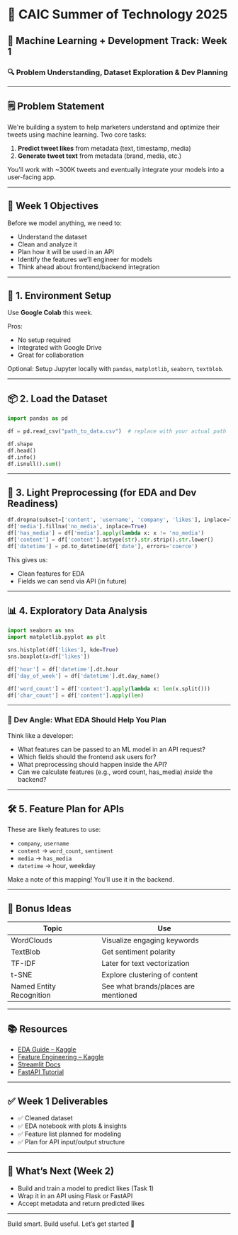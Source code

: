 # 🚀 CAIC Summer of Technology 2025  
## 🧠 Machine Learning + Development Track: Week 1  
### 🔍 Problem Understanding, Dataset Exploration & Dev Planning  

---

## 🗒 Problem Statement

We're building a system to help marketers understand and optimize their tweets using machine learning. Two core tasks:

1. **Predict tweet likes** from metadata (text, timestamp, media)
2. **Generate tweet text** from metadata (brand, media, etc.)

You’ll work with ~300K tweets and eventually integrate your models into a user-facing app.

---

## 🎯 Week 1 Objectives

Before we model anything, we need to:
- Understand the dataset
- Clean and analyze it
- Plan how it will be used in an API
- Identify the features we’ll engineer for models
- Think ahead about frontend/backend integration

---

## 🧰 1. Environment Setup

Use **Google Colab** this week.

Pros:
- No setup required
- Integrated with Google Drive
- Great for collaboration

Optional: Setup Jupyter locally with `pandas`, `matplotlib`, `seaborn`, `textblob`.

---

## 📦 2. Load the Dataset

```python
import pandas as pd

df = pd.read_csv("path_to_data.csv")  # replace with your actual path

df.shape
df.head()
df.info()
df.isnull().sum()
```

---

## 🧼 3. Light Preprocessing (for EDA and Dev Readiness)

```python
df.dropna(subset=['content', 'username', 'company', 'likes'], inplace=True)
df['media'].fillna('no_media', inplace=True)
df['has_media'] = df['media'].apply(lambda x: x != 'no_media')
df['content'] = df['content'].astype(str).str.strip().str.lower()
df['datetime'] = pd.to_datetime(df['date'], errors='coerce')
```

This gives us:
- Clean features for EDA
- Fields we can send via API (in future)

---

## 📊 4. Exploratory Data Analysis

```python
import seaborn as sns
import matplotlib.pyplot as plt

sns.histplot(df['likes'], kde=True)
sns.boxplot(x=df['likes'])
```

```python
df['hour'] = df['datetime'].dt.hour
df['day_of_week'] = df['datetime'].dt.day_name()
```

```python
df['word_count'] = df['content'].apply(lambda x: len(x.split()))
df['char_count'] = df['content'].apply(len)
```

---

### 🧠 Dev Angle: What EDA Should Help You Plan

Think like a developer:
- What features can be passed to an ML model in an API request?
- Which fields should the frontend ask users for?
- What preprocessing should happen inside the API?
- Can we calculate features (e.g., word count, has_media) *inside* the backend?

---

## 🛠️ 5. Feature Plan for APIs

These are likely features to use:
- `company`, `username`
- `content` → `word_count`, `sentiment`
- `media` → `has_media`
- `datetime` → hour, weekday

Make a note of this mapping! You’ll use it in the backend.

---

## 🧠 Bonus Ideas

| Topic | Use |
|--|--|
| WordClouds | Visualize engaging keywords |
| TextBlob | Get sentiment polarity |
| TF-IDF | Later for text vectorization |
| t-SNE | Explore clustering of content |
| Named Entity Recognition | See what brands/places are mentioned |

---

## 📚 Resources

- [EDA Guide – Kaggle](https://www.kaggle.com/learn/data-cleaning)  
- [Feature Engineering – Kaggle](https://www.kaggle.com/learn/feature-engineering)  
- [Streamlit Docs](https://docs.streamlit.io/)  
- [FastAPI Tutorial](https://fastapi.tiangolo.com/tutorial/)  

---

## ✅ Week 1 Deliverables

- ✅ Cleaned dataset
- ✅ EDA notebook with plots & insights
- ✅ Feature list planned for modeling
- ✅ Plan for API input/output structure

---

## 🔮 What’s Next (Week 2)

- Build and train a model to predict likes (Task 1)
- Wrap it in an API using Flask or FastAPI
- Accept metadata and return predicted likes

---  
Build smart. Build useful. Let’s get started 🚀
